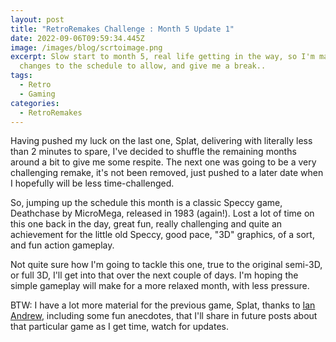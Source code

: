 ```yaml
---
layout: post
title: "RetroRemakes Challenge : Month 5 Update 1"
date: 2022-09-06T09:59:34.445Z
image: /images/blog/scrtoimage.png
excerpt: Slow start to month 5, real life getting in the way, so I'm making some
  changes to the schedule to allow, and give me a break..
tags:
  - Retro
  - Gaming
categories:
  - RetroRemakes
---
```

Having pushed my luck on the last one, Splat, delivering with literally less than 2 minutes to spare, I've decided to shuffle the remaining months around a bit to give me some respite. The next one was going to be a very challenging remake, it's not been removed, just pushed to a later date when I hopefully will be less time-challenged.

So, jumping up the schedule this month is a classic Speccy game, Deathchase by MicroMega, released in 1983 (again!). Lost a lot of time on this one back in the day, great fun, really challenging and quite an achievement for the little old Speccy, good pace, "3D" graphics, of a sort, and fun action gameplay. 

Not quite sure how I'm going to tackle this one, true to the original semi-3D, or full 3D, I'll get into that over the next couple of days. I'm hoping the simple gameplay will make for a more relaxed month, with less pressure.

BTW: I have a lot more material for the previous game, Splat, thanks to [Ian Andrew](https://www.ianandrew.com/), including some fun anecdotes, that I'll share in future posts about that particular game as I get time, watch for updates.
